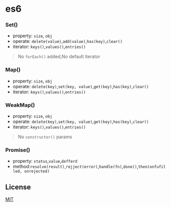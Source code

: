 # es6

### Set()

- property: `size`, `obj`
- operate: `delete(value)`,`add(value)`,`has(key)`,`clear()`
- iterator: `keys()`,`values()`,`entries()`

> No `forEach()` added,No default iterator

### Map()

- property: `size`, `obj`
- operate: `delete(key)`,`set(key, value)`,`get(key)`,`has(key)`,`clear()`
- iterator: `keys()`,`values()`,`entries()`

### WeakMap()

- property: `size`, `obj`
- operate: `delete(key)`,`set(key, value)`,`get(key)`,`has(key)`,`clear()`
- iterator: `keys()`,`values()`,`entries()`

> No `constructor()` params

### Promise()

- property: `status`,`value`,`defferd`
- method:`resolve(result)`,`rejject(error)`,`handle(fn)`,`done()`,`then(onfufilled, onrejected)` 

## License

[MIT](https://opensource.org/licenses/MIT)